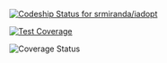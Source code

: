 [ ![Codeship Status for srmiranda/iadopt](https://codeship.com/projects/649bb4d0-43bf-0133-b1c5-7ee90899d2c4/status?branch=master)](https://codeship.com/projects/104154)

[![Test Coverage](https://codeclimate.com/repos/5601ffd2e30ba00ad3000004/badges/19db52b003a75ddd477b/coverage.svg)](https://codeclimate.com/repos/5601ffd2e30ba00ad3000004/coverage)

![Coverage Status](https://coveralls.io/repos/srmiranda/iadopt/badge.png)
